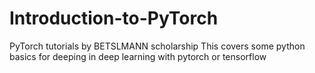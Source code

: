 # Introduction-to-PyTorch
PyTorch tutorials by BETSLMANN scholarship
This covers some python basics for deeping in deep learning with pytorch or tensorflow
